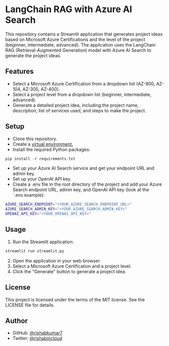 # LangChain RAG with Azure AI Search

This repository contains a Streamlit application that generates project ideas based on Microsoft Azure Certifications and the level of the project (beginner, intermediate, advanced). The application uses the LangChain RAG (Retrieval-Augmented Generation) model with Azure AI Search to generate the project ideas.

## Features

- Select a Microsoft Azure Certification from a dropdown list (AZ-900, AZ-104, AZ-305, AZ-400).
- Select a project level from a dropdown list (beginner, intermediate, advanced).
- Generate a detailed project idea, including the project name, description, list of services used, and steps to make the project.

## Setup

- Clone this repository.
- Create a [virtual environment.](https://docs.python.org/3/library/venv.html)
- Install the required Python packages:

``` python
pip install -r requirements.txt
```

- Set up your Azure AI Search service and get your endpoint URL and admin key.
- Set up your OpenAI API key.
- Create a .env file in the root directory of the project and add your Azure Search endpoint URL, admin key, and OpenAI API key (look at the `.env.example):

``` bash
AZURE_SEARCH_ENDPOINT="<YOUR_AZURE_SEARCH_ENDPOINT_URL>"
AZURE_SEARCH_ADMIN_KEY="<YOUR_AZURE_SEARCH_ADMIN_KEY>"
OPENAI_API_KEY="<YOUR_OPENAI_API_KEY>"
```

## Usage

1. Run the Streamlit application:
``` python
streamlit run streamlit.py
```
2. Open the application in your web browser.
3. Select a Microsoft Azure Certification and a project level.
4. Click the "Generate" button to generate a project idea.

## License

This project is licensed under the terms of the MIT license. See the LICENSE file for details.

## Author

- GitHub: [@rishabkumar7](https://github.com/rishabkumar7)
- Twitter: [@rishabincloud](https://x.com/rishabincloud)